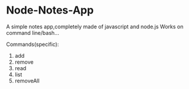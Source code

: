 # Node-Notes-App
A simple notes app,completely made of javascript and node.js
Works on command line/bash...

Commands(specific):
1. add
2. remove
3. read
4. list
5. removeAll
